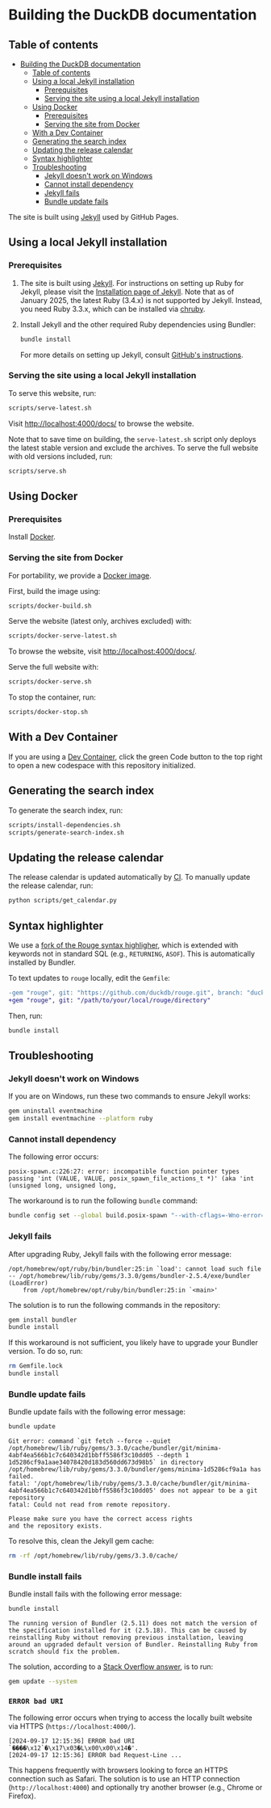 # Building the DuckDB documentation

## Table of contents

* [Building the DuckDB documentation](#building-the-duckdb-documentation)
  * [Table of contents](#table-of-contents)
  * [Using a local Jekyll installation](#using-a-local-jekyll-installation)
    * [Prerequisites](#prerequisites)
    * [Serving the site using a local Jekyll installation](#serving-the-site-using-a-local-jekyll-installation)
  * [Using Docker](#using-docker)
    * [Prerequisites](#prerequisites-1)
    * [Serving the site from Docker](#serving-the-site-from-docker)
  * [With a Dev Container](#with-a-dev-container)
  * [Generating the search index](#generating-the-search-index)
  * [Updating the release calendar](#updating-the-release-calendar)
  * [Syntax highlighter](#syntax-highlighter)
  * [Troubleshooting](#troubleshooting)
    * [Jekyll doesn't work on Windows](#jekyll-doesnt-work-on-windows)
    * [Cannot install dependency](#cannot-install-dependency)
    * [Jekyll fails](#jekyll-fails)
    * [Bundle update fails](#bundle-update-fails)

The site is built using [Jekyll](https://jekyllrb.com/) used by GitHub Pages.

## Using a local Jekyll installation

### Prerequisites

1. The site is built using [Jekyll](https://jekyllrb.com/). For instructions on setting up Ruby for Jekyll, please visit the [Installation page of Jekyll](https://jekyllrb.com/docs/installation/macos/). Note that as of January 2025, the latest Ruby (3.4.x) is not supported by Jekyll. Instead, you need Ruby 3.3.x, which can be installed via [chruby](https://jekyllrb.com/docs/installation/macos/#step-2-install-chruby-and-the-latest-ruby-with-ruby-install).

2. Install Jekyll and the other required Ruby dependencies using Bundler:

    ```bash
    bundle install
    ```

    For more details on setting up Jekyll, consult [GitHub's instructions](https://docs.github.com/en/pages/setting-up-a-github-pages-site-with-jekyll/testing-your-github-pages-site-locally-with-jekyll).

### Serving the site using a local Jekyll installation

To serve this website, run:

```bash
scripts/serve-latest.sh
```

Visit <http://localhost:4000/docs/> to browse the website.

Note that to save time on building, the `serve-latest.sh` script only deploys the latest stable version and exclude the archives. To serve the full website with old versions included, run:

```bash
scripts/serve.sh
```

## Using Docker

### Prerequisites

Install [Docker](https://docs.docker.com/get-docker/).

### Serving the site from Docker

For portability, we provide a [Docker image](Dockerfile).

First, build the image using:

```bash
scripts/docker-build.sh
```

Serve the website (latest only, archives excluded) with:

```bash
scripts/docker-serve-latest.sh
```

To browse the website, visit <http://localhost:4000/docs/>.

Serve the full website with:

```bash
scripts/docker-serve.sh
```

To stop the container, run:

```bash
scripts/docker-stop.sh
```

## With a Dev Container

If you are using a [Dev Container](https://code.visualstudio.com/docs/devcontainers/containers), click the green Code button to the top right to open a new codespace with this repository initialized.

## Generating the search index

To generate the search index, run:

```bash
scripts/install-dependencies.sh
scripts/generate-search-index.sh
```

## Updating the release calendar

The release calendar is updated automatically by [CI](.github/workflows/jekyll.yml). To manually update the release calendar, run:

```bash
python scripts/get_calendar.py
```

## Syntax highlighter

We use a [fork of the Rouge syntax highligher](https://github.com/duckdb/rouge/blob/duckdb/lib/rouge/lexers/sql.rb), which is extended with keywords not in standard SQL (e.g., `RETURNING`, `ASOF`). This is automatically installed by Bundler.

To text updates to `rouge` locally, edit the `Gemfile`:

```diff
-gem "rouge", git: "https://github.com/duckdb/rouge.git", branch: "duckdb"
+gem "rouge", git: "/path/to/your/local/rouge/directory"
```

Then, run:

```bash
bundle install
```

## Troubleshooting

### Jekyll doesn't work on Windows

If you are on Windows, run these two commands to ensure Jekyll works:

```bash
gem uninstall eventmachine
gem install eventmachine --platform ruby
```

### Cannot install dependency

The following error occurs:

```console
posix-spawn.c:226:27: error: incompatible function pointer types passing 'int (VALUE, VALUE, posix_spawn_file_actions_t *)' (aka 'int (unsigned long, unsigned long,
```

The workaround is to run the following `bundle` command:

```bash
bundle config set --global build.posix-spawn "--with-cflags=-Wno-error=incompatible-function-pointer-types"
```

### Jekyll fails

After upgrading Ruby, Jekyll fails with the following error message:

```console
/opt/homebrew/opt/ruby/bin/bundler:25:in `load': cannot load such file -- /opt/homebrew/lib/ruby/gems/3.3.0/gems/bundler-2.5.4/exe/bundler (LoadError)
	from /opt/homebrew/opt/ruby/bin/bundler:25:in `<main>'
```

The solution is to run the following commands in the repository:

```bash
gem install bundler
bundle install
```

If this workaround is not sufficient, you likely have to upgrade your Bundler version.
To do so, run:

```bash
rm Gemfile.lock
bundle install
```

### Bundle update fails

Bundle update fails with the following error message:

```bash
bundle update
```

```console
Git error: command `git fetch --force --quiet
/opt/homebrew/lib/ruby/gems/3.3.0/cache/bundler/git/minima-4abf4ea566b1c7c640342d1bbff5586f3c10dd05 --depth 1
1d5286cf9a1aae34078420d183d560dd673d98b5` in directory /opt/homebrew/lib/ruby/gems/3.3.0/bundler/gems/minima-1d5286cf9a1a has failed.
fatal: '/opt/homebrew/lib/ruby/gems/3.3.0/cache/bundler/git/minima-4abf4ea566b1c7c640342d1bbff5586f3c10dd05' does not appear to be a git
repository
fatal: Could not read from remote repository.

Please make sure you have the correct access rights
and the repository exists.
```

To resolve this, clean the Jekyll gem cache:

```bash
rm -rf /opt/homebrew/lib/ruby/gems/3.3.0/cache/
```

### Bundle install fails

Bundle install fails with the following error message:

```bash
bundle install
```

```console
The running version of Bundler (2.5.11) does not match the version of the specification installed for it (2.5.18). This can be caused by
reinstalling Ruby without removing previous installation, leaving around an upgraded default version of Bundler. Reinstalling Ruby from
scratch should fix the problem.
```

The solution, according to a [Stack Overflow answer](https://stackoverflow.com/a/63761800), is to run:

```bash
gem update --system
```

### `ERROR bad URI`

The following error occurs when trying to access the locally built website via HTTPS (`https://localhost:4000/`).

```console
[2024-09-17 12:15:36] ERROR bad URI `����\x12`�\x17\x03�L\x00\x00\x14�'.
[2024-09-17 12:15:36] ERROR bad Request-Line ...
```

This happens frequently with browsers looking to force an HTTPS connection such as Safari.
The solution is to use an HTTP connection (`http://localhost:4000`) and optionally try another browser (e.g., Chrome or Firefox).
